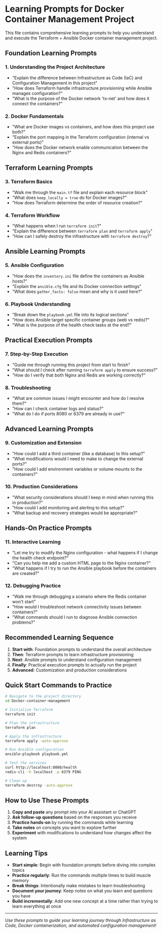 # Learning Prompts for Docker Container Management Project

This file contains comprehensive learning prompts to help you understand and execute the Terraform + Ansible Docker container management project.

## **Foundation Learning Prompts**

### **1. Understanding the Project Architecture**
- "Explain the difference between Infrastructure as Code (IaC) and Configuration Management in this project"
- "How does Terraform handle infrastructure provisioning while Ansible manages configuration?"
- "What is the purpose of the Docker network 'tx-net' and how does it connect the containers?"

### **2. Docker Fundamentals**
- "What are Docker images vs containers, and how does this project use both?"
- "Explain the port mapping in the Terraform configuration (internal vs external ports)"
- "How does the Docker network enable communication between the Nginx and Redis containers?"

## **Terraform Learning Prompts**

### **3. Terraform Basics**
- "Walk me through the `main.tf` file and explain each resource block"
- "What does `keep_locally = true` do for Docker images?"
- "How does Terraform determine the order of resource creation?"

### **4. Terraform Workflow**
- "What happens when I run `terraform init`?"
- "Explain the difference between `terraform plan` and `terraform apply`"
- "How can I safely destroy the infrastructure with `terraform destroy`?"

## **Ansible Learning Prompts**

### **5. Ansible Configuration**
- "How does the `inventory.ini` file define the containers as Ansible hosts?"
- "Explain the `ansible.cfg` file and its Docker connection settings"
- "What does `gather_facts: false` mean and why is it used here?"

### **6. Playbook Understanding**
- "Break down the `playbook.yml` file into its logical sections"
- "How does Ansible target specific container groups (web vs redis)?"
- "What is the purpose of the health check tasks at the end?"

## **Practical Execution Prompts**

### **7. Step-by-Step Execution**
- "Guide me through running this project from start to finish"
- "What should I check after running `terraform apply` to ensure success?"
- "How do I verify that both Nginx and Redis are working correctly?"

### **8. Troubleshooting**
- "What are common issues I might encounter and how do I resolve them?"
- "How can I check container logs and status?"
- "What do I do if ports 8080 or 6379 are already in use?"

## **Advanced Learning Prompts**

### **9. Customization and Extension**
- "How could I add a third container (like a database) to this setup?"
- "What modifications would I need to make to change the external ports?"
- "How could I add environment variables or volume mounts to the containers?"

### **10. Production Considerations**
- "What security considerations should I keep in mind when running this in production?"
- "How could I add monitoring and alerting to this setup?"
- "What backup and recovery strategies would be appropriate?"

## **Hands-On Practice Prompts**

### **11. Interactive Learning**
- "Let me try to modify the Nginx configuration - what happens if I change the health check endpoint?"
- "Can you help me add a custom HTML page to the Nginx container?"
- "What happens if I try to run the Ansible playbook before the containers are created?"

### **12. Debugging Practice**
- "Walk me through debugging a scenario where the Redis container won't start"
- "How would I troubleshoot network connectivity issues between containers?"
- "What commands should I run to diagnose Ansible connection problems?"

## **Recommended Learning Sequence**

1. **Start with**: Foundation prompts to understand the overall architecture
2. **Then**: Terraform prompts to learn infrastructure provisioning
3. **Next**: Ansible prompts to understand configuration management
4. **Finally**: Practical execution prompts to actually run the project
5. **Advanced**: Customization and production considerations

## **Quick Start Commands to Practice**

```bash
# Navigate to the project directory
cd Docker-container-management

# Initialize Terraform
terraform init

# Plan the infrastructure
terraform plan

# Apply the infrastructure
terraform apply -auto-approve

# Run Ansible configuration
ansible-playbook playbook.yml

# Test the services
curl http://localhost:8080/health
redis-cli -h localhost -p 6379 PING

# Clean up
terraform destroy -auto-approve
```

## **How to Use These Prompts**

1. **Copy and paste** any prompt into your AI assistant or ChatGPT
2. **Ask follow-up questions** based on the responses you receive
3. **Practice hands-on** by running the commands while learning
4. **Take notes** on concepts you want to explore further
5. **Experiment** with modifications to understand how changes affect the system

## **Learning Tips**

- **Start simple**: Begin with foundation prompts before diving into complex topics
- **Practice regularly**: Run the commands multiple times to build muscle memory
- **Break things**: Intentionally make mistakes to learn troubleshooting
- **Document your journey**: Keep notes on what you learn and questions you have
- **Build incrementally**: Add one new concept at a time rather than trying to learn everything at once

---

*Use these prompts to guide your learning journey through Infrastructure as Code, Docker containerization, and automated configuration management!*
